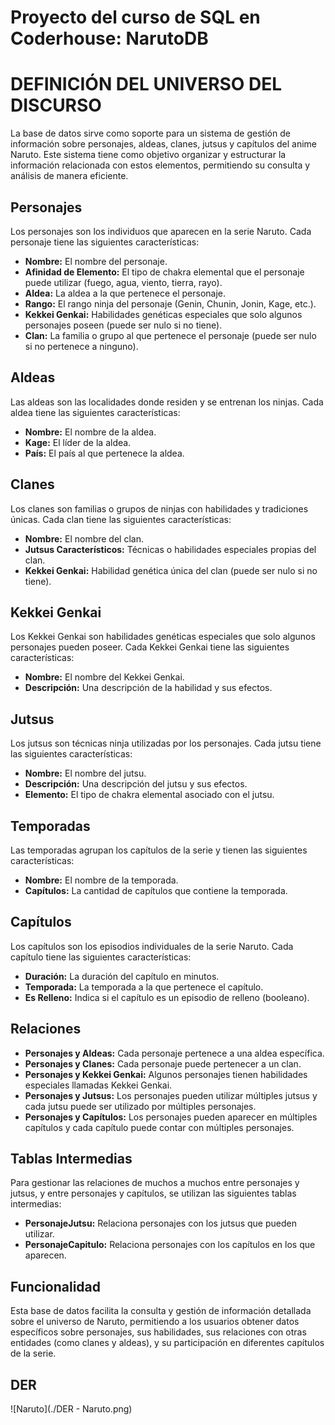 # Proyecto del curso de SQL en Coderhouse: NarutoDB

# DEFINICIÓN DEL UNIVERSO DEL DISCURSO

La base de datos sirve como soporte para un sistema de gestión de información sobre personajes, aldeas, clanes, jutsus y capítulos del anime Naruto. Este sistema tiene como objetivo organizar y estructurar la información relacionada con estos elementos, permitiendo su consulta y análisis de manera eficiente.

## Personajes
Los personajes son los individuos que aparecen en la serie Naruto. Cada personaje tiene las siguientes características:

- **Nombre:** El nombre del personaje.
- **Afinidad de Elemento:** El tipo de chakra elemental que el personaje puede utilizar (fuego, agua, viento, tierra, rayo).
- **Aldea:** La aldea a la que pertenece el personaje.
- **Rango:** El rango ninja del personaje (Genin, Chunin, Jonin, Kage, etc.).
- **Kekkei Genkai:** Habilidades genéticas especiales que solo algunos personajes poseen (puede ser nulo si no tiene).
- **Clan:** La familia o grupo al que pertenece el personaje (puede ser nulo si no pertenece a ninguno).

## Aldeas
Las aldeas son las localidades donde residen y se entrenan los ninjas. Cada aldea tiene las siguientes características:

- **Nombre:** El nombre de la aldea.
- **Kage:** El líder de la aldea.
- **País:** El país al que pertenece la aldea.

## Clanes
Los clanes son familias o grupos de ninjas con habilidades y tradiciones únicas. Cada clan tiene las siguientes características:

- **Nombre:** El nombre del clan.
- **Jutsus Característicos:** Técnicas o habilidades especiales propias del clan.
- **Kekkei Genkai:** Habilidad genética única del clan (puede ser nulo si no tiene).

## Kekkei Genkai
Los Kekkei Genkai son habilidades genéticas especiales que solo algunos personajes pueden poseer. Cada Kekkei Genkai tiene las siguientes características:

- **Nombre:** El nombre del Kekkei Genkai.
- **Descripción:** Una descripción de la habilidad y sus efectos.

## Jutsus
Los jutsus son técnicas ninja utilizadas por los personajes. Cada jutsu tiene las siguientes características:

- **Nombre:** El nombre del jutsu.
- **Descripción:** Una descripción del jutsu y sus efectos.
- **Elemento:** El tipo de chakra elemental asociado con el jutsu.

## Temporadas
Las temporadas agrupan los capítulos de la serie y tienen las siguientes características:

- **Nombre:** El nombre de la temporada.
- **Capítulos:** La cantidad de capítulos que contiene la temporada.

## Capítulos
Los capítulos son los episodios individuales de la serie Naruto. Cada capítulo tiene las siguientes características:

- **Duración:** La duración del capítulo en minutos.
- **Temporada:** La temporada a la que pertenece el capítulo.
- **Es Relleno:** Indica si el capítulo es un episodio de relleno (booleano).

## Relaciones
- **Personajes y Aldeas:** Cada personaje pertenece a una aldea específica.
- **Personajes y Clanes:** Cada personaje puede pertenecer a un clan.
- **Personajes y Kekkei Genkai:** Algunos personajes tienen habilidades especiales llamadas Kekkei Genkai.
- **Personajes y Jutsus:** Los personajes pueden utilizar múltiples jutsus y cada jutsu puede ser utilizado por múltiples personajes.
- **Personajes y Capítulos:** Los personajes pueden aparecer en múltiples capítulos y cada capítulo puede contar con múltiples personajes.

## Tablas Intermedias
Para gestionar las relaciones de muchos a muchos entre personajes y jutsus, y entre personajes y capítulos, se utilizan las siguientes tablas intermedias:

- **PersonajeJutsu:** Relaciona personajes con los jutsus que pueden utilizar.
- **PersonajeCapitulo:** Relaciona personajes con los capítulos en los que aparecen.

## Funcionalidad
Esta base de datos facilita la consulta y gestión de información detallada sobre el universo de Naruto, permitiendo a los usuarios obtener datos específicos sobre personajes, sus habilidades, sus relaciones con otras entidades (como clanes y aldeas), y su participación en diferentes capítulos de la serie.

## DER

![Naruto](./DER - Naruto.png)
